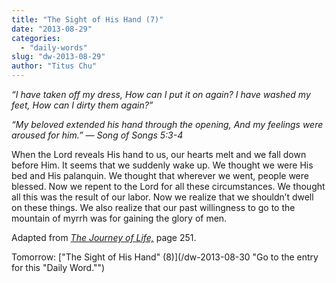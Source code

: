 ```yaml
---
title: "The Sight of His Hand (7)"
date: "2013-08-29"
categories: 
  - "daily-words"
slug: "dw-2013-08-29"
author: "Titus Chu"
---
```


_“I have taken off my dress, How can I put it on again? I have washed my feet, How can I dirty them again?”_

_“My beloved extended his hand through the opening,_ _And my feelings were aroused for him.”_ _— Song of Songs 5:3-4_

When the Lord reveals His hand to us, our hearts melt and we fall down before Him. It seems that we suddenly wake up. We thought we were His bed and His palanquin. We thought that wherever we went, people were blessed. Now we repent to the Lord for all these circumstances. We thought all this was the result of our labor. Now we realize that we shouldn’t dwell on these things. We also realize that our past willingness to go to the mountain of myrrh was for gaining the glory of men.

Adapted from _[The Journey of Life,](/book-journey "Go to the listing for this book.")_ page 251.

Tomorrow: ["The Sight of His Hand" (8)](/dw-2013-08-30 "Go to the entry for this "Daily Word."")
